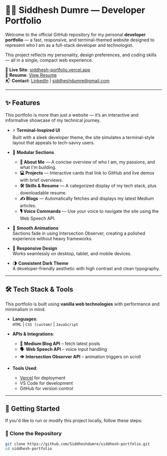 # 🧑‍💻 Siddhesh Dumre — Developer Portfolio

Welcome to the official GitHub repository for my personal **developer portfolio** — a fast, responsive, and terminal-themed website designed to represent who I am as a full-stack developer and technologist.

This project reflects my personality, design preferences, and coding skills — all in a single, compact web experience.

🔗 **Live Site**: [siddhesh-portfolio.vercel.app](https://siddhesh-portfolio-xi.vercel.app/)  
📄 **Resume**: [View Resume](https://siddhesh-portfolio-xi.vercel.app/#resume)  
📬 **Contact**: [LinkedIn](https://www.linkedin.com/in/siddhesh-dumre-44272a219/) | siddheshdumre@gmail.com

---

## ✨ Features

This portfolio is more than just a website — it’s an interactive and informative showcase of my technical journey.

- ⚡ **Terminal-Inspired UI**  
  Built with a sleek developer theme, the site simulates a terminal-style layout that appeals to tech-savvy users.
  
- 📁 **Modular Sections**
  - **🧠 About Me** — A concise overview of who I am, my passions, and what I'm building.
  - **💻 Projects** — Interactive cards that link to GitHub and live demos with brief overviews.
  - **🛠️ Skills & Resume** — A categorized display of my tech stack, plus downloadable resume.
  - **✍️ Blogs** — Automatically fetches and displays my latest Medium articles.
  - **🎙️ Voice Commands** — Use your voice to navigate the site using the Web Speech API.

- 🎥 **Smooth Animations**  
  Sections fade in using Intersection Observer, creating a polished experience without heavy frameworks.

- 📱 **Responsive Design**  
  Works seamlessly on desktop, tablet, and mobile devices.

- 🌗 **Consistent Dark Theme**  
  A developer-friendly aesthetic with high contrast and clean typography.

---

## 🛠 Tech Stack & Tools

This portfolio is built using **vanilla web technologies** with performance and minimalism in mind.

- **Languages**:  
  `HTML` | `CSS (custom)` | `JavaScript`

- **APIs & Integrations**:
  - 📄 **Medium Blog API** – fetch latest posts
  - 🗣️ **Web Speech API** – voice input handling
  - 👁️ **Intersection Observer API** – animation triggers on scroll

- **Tools Used**:
  - [Vercel](https://vercel.com/) for deployment
  - VS Code for development
  - GitHub for version control

---

## 🚀 Getting Started

If you'd like to run or modify this project locally, follow these steps:

### 🔁 Clone the Repository

```bash
git clone https://github.com/Siddheshdumre/siddhesh-portfolio.git
cd siddhesh-portfolio
